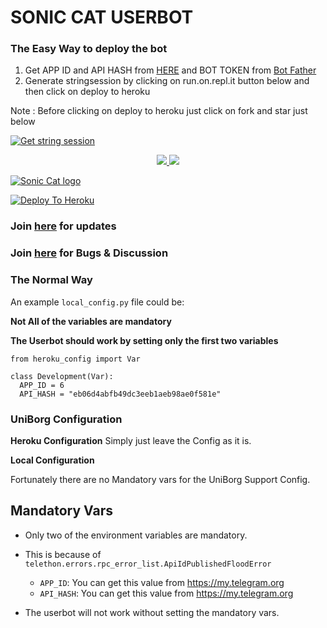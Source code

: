 
# SONIC CAT USERBOT

### The Easy Way to deploy the bot
1. Get APP ID and API HASH from [HERE](https://my.telegram.org) and BOT TOKEN from [Bot Father](https://t.me/botfather)
2. Generate stringsession by clicking on run.on.repl.it button below and then click on deploy to heroku

Note : Before clicking on deploy to heroku just click on fork and star just below

[![Get string session](https://repl.it/badge/github/sandy1709/sandeep1709)](https://generatestringsession.sandeep1709.repl.run/)


<p align="center">
  <a href="https://github.com/sandy1709/catuserbot/fork">
    <img src="https://img.shields.io/github/forks/sandy1709/catuserbot?label=Fork&style=social">
    
  </a>
  <a href="https://github.com/sandy1709/catuserbot">
    <img src="https://img.shields.io/github/stars/sandy1709/catuserbot?style=social">
  </a>
</p>


[![Sonic Cat logo](https://telegra.ph/file/8712da037bd4332b131b2.jpg)](https://heroku.com/deploy)

[![Deploy To Heroku](https://www.herokucdn.com/deploy/button.svg)](https://heroku.com/deploy)

### Join [here](https://t.me/catuserbot17) for updates 
### Join [here](https://t.me/catuserbot_support) for Bugs & Discussion

### The Normal Way

An example `local_config.py` file could be:

**Not All of the variables are mandatory**

__The Userbot should work by setting only the first two variables__

```python3
from heroku_config import Var

class Development(Var):
  APP_ID = 6
  API_HASH = "eb06d4abfb49dc3eeb1aeb98ae0f581e"
```

### UniBorg Configuration



**Heroku Configuration**
Simply just leave the Config as it is.

**Local Configuration**

Fortunately there are no Mandatory vars for the UniBorg Support Config.

## Mandatory Vars

- Only two of the environment variables are mandatory.
- This is because of `telethon.errors.rpc_error_list.ApiIdPublishedFloodError`

    - `APP_ID`:   You can get this value from https://my.telegram.org
    - `API_HASH`:   You can get this value from https://my.telegram.org
- The userbot will not work without setting the mandatory vars.
